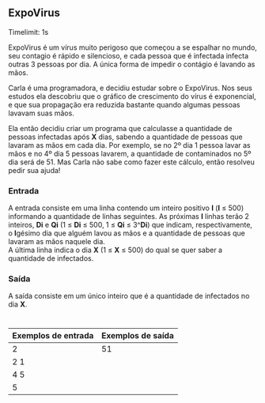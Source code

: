 ## **ExpoVirus**
Timelimit: 1s

ExpoVirus é um vírus muito perigoso que começou a se espalhar no mundo, seu contagio é rápido e silencioso, e cada pessoa que é infectada infecta outras 3 pessoas por dia. A única forma de impedir o contágio é lavando as mãos.

Carla é uma programadora, e decidiu estudar sobre o ExpoVirus. Nos seus estudos ela descobriu que o gráfico de crescimento do vírus é exponencial, e que sua propagação era reduzida bastante quando algumas pessoas lavavam suas mãos.

 Ela então decidiu criar um programa que calculasse a quantidade de pessoas infectadas após **X** dias, sabendo a quantidade de pessoas que lavaram as mãos em cada dia.
Por exemplo, se no 2º dia 1 pessoa lavar as mãos e no 4º dia 5 pessoas lavarem, a quantidade de contaminados no 5º dia será de 51. Mas Carla não sabe como fazer este cálculo, então resolveu pedir sua ajuda!
### **Entrada**
A entrada consiste em uma linha contendo um inteiro positivo **I** (**I** ≤ 500) informando a quantidade de linhas seguintes.
As próximas **I** linhas terão 2 inteiros, **Di** e **Qi** (1 ≤ **Di** ≤ 500, 1 ≤ **Qi** ≤ 3^**Di**) que indicam, respectivamente, o **I**gésimo dia que alguém lavou as mãos e a quantidade de pessoas que lavaram as mãos naquele dia.  
A última linha indica o dia **X** (1 ≤ **X** ≤ 500) do qual se quer saber a quantidade de infectados.
### **Saída**
A saída consiste em um único inteiro que é a quantidade de infectados no dia **X**.
#

|Exemplos de entrada|Exemplos de saída|
|--|--|
|2 |51|
|2 1||
|4 5||
|5 ||


